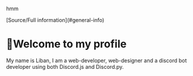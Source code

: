 <p>hmm</p>
[Source/Full information](#general-info)

<h1>👋Welcome to my profile</h1>
<div>
My name is Liban, I am a web-developer, web-designer and a discord bot developer using both Discord.js and Discord.py.

